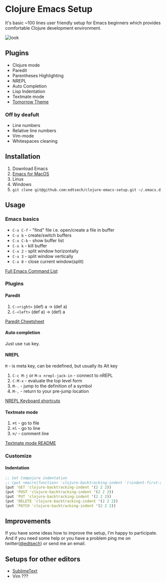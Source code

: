 # Clojure Emacs Setup

It's basic ~100 lines user friendly setup for Emacs beginners which provides comfortable Clojure development environment.

![look](https://dl.dropboxusercontent.com/u/2428018/Screenshots/1b.png)

## Plugins

* Clojure mode
* Paredit
* Parentheses Highlighting
* NREPL
* Auto Completion
* Lisp Indentation
* Textmate mode
* [Tomorrow Theme](https://github.com/chriskempson/tomorrow-theme)

### Off by deafult

* Line numbers
* Relative line numbers
* Vim-mode
* Whitespaces cleaning

## Installation

1. Download Emacs
  1. [Emacs for MacOS](http://emacsformacosx.com/)
  2. Linux
  3. Windows
2. `git clone git@github.com:edtsech/clojure-emacs-setup.git ~/.emacs.d`

## Usage

### Emacs basics

* `C-x C-f` - "find" file i.e. open/create a file in buffer
* `C-x b`   - create/switch buffers
* `C-x C-b` - show buffer list
* `C-x k`   - kill buffer
* `C-x 2`   - split window horizontally
* `C-x 3`   - split window vertically
* `C-x 0`   - close current window(split)

[Full Emacs Command List](http://cse.unl.edu/~choueiry/S08-476-876/Documents/emacs_ref.html)

### Plugins

#### Paredit

1. `C-<right>` (def) a -> (def a)
2. `C-<left>`  (def a) -> (def) a

[Paredit Cheetsheet](http://www.emacswiki.org/emacs/PareditCheatsheet)

#### Auto completion

Just use `tab` key.

#### NREPL

`M` - is meta key, can be redefined, but usually its Alt key 

1. `C-c M-j` or `M-x nrepl-jack-in` - connect to nREPL
2. `C-M-x` - evaluate the top level form
3. `M-.` - jump to the definition of a symbol
4. `M-,` - return to your pre-jump location

[NREPL Keyboard shortcuts](https://github.com/kingtim/nrepl.el#keyboard-shortcuts)

#### Textmate mode

1. `⌘t` - go to file
2. `⌘l` - go to line
3. `⌘/` - comment line

[Textmate mode README](https://github.com/defunkt/textmate.el/blob/master/README.markdown)

### Customize

#### Indentation

``` clj
;; Set Compojure indentation
;; (put <macro|function> 'clojure-backtracking-indent '(<indent-first-arg> <indent-second-arg> ...)
(put 'GET 'clojure-backtracking-indent '(2 2 2))
(put 'POST 'clojure-backtracking-indent '(2 2 2))
(put 'PUT 'clojure-backtracking-indent '(2 2 2))
(put 'DELETE 'clojure-backtracking-indent '(2 2 2))
(put 'PATCH 'clojure-backtracking-indent '(2 2 2))
```

## Improvements

If you have some ideas how to improve the setup, I'm happy to participate.
And if you need some help or you have a problem ping me on twitter([@edtsech](https://twitter.com/edtsech)) 
or send me an email.

## Setups for other editors

* [SublimeText](http://www.youtube.com/watch?v=wBl0rYXQdGg)
* Vim ???
